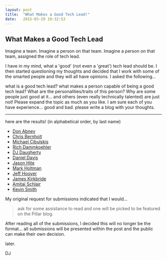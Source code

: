 ```yaml
---
layout: post
title:  "What Makes a Good Tech Lead!"
date:   2015-03-29 19:32:53
---
```


## What Makes a Good Tech Lead

Imagine a team.  Imagine a person on that team.  Imagine a person on that
team, assigned the role of tech lead.

I have in my mind, what a 'good' (not even a 'great') tech lead should be.  I
then started questioning my thoughts and decided that I work with some of the
smarted people and they will all have opinions. I asked the following...

what is a good tech lead? what makes a person capable of being a good tech 
lead? What are the personalities/traits of this person? Why are some people 
just good at it... and others (even really technically talented) are just 
not! Please expand the topic as much as you like. I am sure each of you 
have experience... good and bad.  please write a blog with your thoughts.

---

here are the results! (in alphabetical order, by last name)

- [Don Abney](http://donabney.blogspot.com/2015/03/tech-lead-i-do-not-think-it-means-what.html)
- [Chris Bernholt](https://chrisbernholt.wordpress.com/2015/03/27/how-to-spot-a-good-tech-lead/)
- [Michael Cibulskis](http://www.noackexpected.com/2015/03/wanted-technical-lead-what-should-i-be.html)
- [Rich Dammkoehler](http://ironmoose.blogspot.com/2015/03/what-is-good-tech-lead.html)
- [DJ Daugherty](http://ddaugher.github.io/what_makes_a_good_tech_lead/)
- [Daniel Davis](http://d2ramblings.blogspot.com/)
- [Jason Hite](https://medium.com/@jasonhite/all-about-being-a-tech-lead-d69c8babfd58)
- [Mark Holtman](https://medium.com/@mholtman/so-you-wanna-be-a-tech-lead-456323a7cbb5)
- [Jeff Hoover](http://blog.jhoover.com/2015/03/what-do-you-expect-from-tech-lead.html)
- [James Kirkbride](http://jameskbride.blogspot.com/2015/03/what-is-good-tech-lead.html)
- [Amitai Schlair](http://www.schmonz.com/2015/03/13/when-is-being-technical-lead-a-good-decision/)
- [Kevin Smith](https://medium.com/@krsmes/the-tech-lead-18b9aab4a0ed)

My original request for submissions indicated that I would... 

>ask for some assistance to read and one will be picked to be featured on 
the Pillar blog. 

After reading all of the submissions, I decided this will no longer be the format... all 
submissions will be presented within the post and the public can make their own 
decision.

later.

DJ
